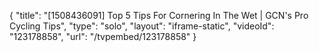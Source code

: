 {
    "title": "[1508436091] Top 5 Tips For Cornering In The Wet | GCN's Pro Cycling Tips",
    "type": "solo",
    "layout": "iframe-static",
    "videoId": "123178858",
    "url": "\/tvpembed\/123178858"
}